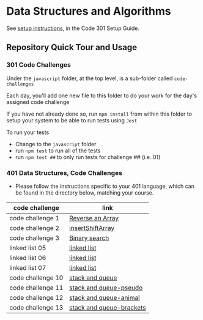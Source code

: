 # Data Structures and Algorithms

See [setup instructions](https://codefellows.github.io/setup-guide/code-301/3-code-challenges), in the Code 301 Setup Guide.

## Repository Quick Tour and Usage

### 301 Code Challenges

Under the `javascript` folder, at the top level, is a sub-folder called `code-challenges`

Each day, you'll add one new file to this folder to do your work for the day's assigned code challenge

If you have not already done so, run `npm install` from within this folder to setup your system to be able to run tests using `Jest`

To run your tests

- Change to the `javascript` folder
- run `npm test` to run all of the tests
- run `npm test ##` to only run tests for challenge ## (i.e. 01)

### 401 Data Structures, Code Challenges

- Please follow the instructions specific to your 401 language, which can be found in the directory below, matching your course.

| code challenge| link |
| ----------- | ----------- |
| code challenge 1 |[Reverse an Array ](https://github.com/jariryyousef/data-structures-and-algorithms/blob/array-reverse/python/code_challenges/reverseArray/README.md)|
|code challenge 2 | [insertShiftArray](https://github.com/jariryyousef/data-structures-and-algorithms/blob/insertShiftArray/python/code_challenges/insertShiftArray/README.md) |
| code challenge 3| [Binary search](https://github.com/jariryyousef/data-structures-and-algorithms/blob/binarySearch/python/code_challenges/binarySearch/README.md)|
| linked list 05| [linked list](https://github.com/jariryyousef/data-structures-and-algorithms/pull/19/commits/b745ea7f43bc56bad30b81526841bdf93416cd77)|
| linked list 06| [linked list](https://github.com/jariryyousef/data-structures-and-algorithms/pull/22)|
| linked list 07| [linked list](https://github.com/jariryyousef/data-structures-and-algorithms/pull/25)|
|code challenge 10| [stack and queue](https://github.com/jariryyousef/data-structures-and-algorithms/pull/18)|
|code challenge 11| [stack and queue-pseudo](https://github.com/jariryyousef/data-structures-and-algorithms/blob/5732e588f502ec0a09a994d75bc21c655ac47cbb/python/stack_and_queue_pseudo/README.md)|
|code challenge 12| [stack and queue-animal](https://github.com/jariryyousef/data-structures-and-algorithms/blob/5b77f35ea000a8c4da0b256260e1728ff1e50298/python/stack_and_queue_pseudo/README.md)|
|code challenge 13| [stack and queue-brackets](https://github.com/jariryyousef/data-structures-and-algorithms/blob/0260327f7aa6bb77200558e7a9f3b1d35da2ec82/python/stack_and_queue/README.md)|
